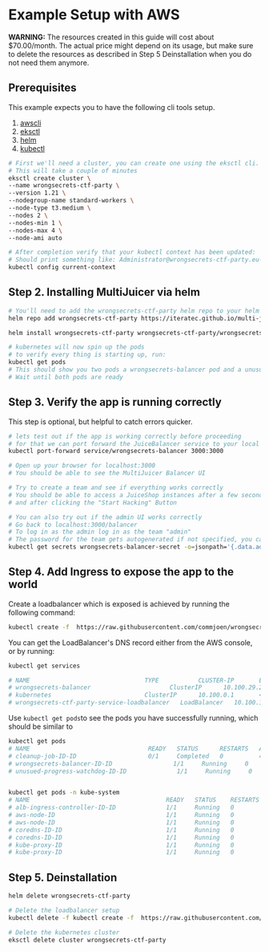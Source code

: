 # Example Setup with AWS

**WARNING:** The resources created in this guide will cost about \$70.00/month. The actual price might depend on its usage, but make sure to delete the resources as described in Step 5 Deinstallation when you do not need them anymore.

## Prerequisites

This example expects you to have the following cli tools setup.

1. [awscli](https://aws.amazon.com/cli/)
2. [eksctl](https://docs.aws.amazon.com/eks/latest/userguide/getting-started-eksctl.html)
3. [helm](https://helm.sh)
4. [kubectl](https://kubernetes.io/docs/tasks/tools/install-kubectl/#install-kubectl-on-macos)

```sh
# First we'll need a cluster, you can create one using the eksctl cli.
# This will take a couple of minutes
eksctl create cluster \
--name wrongsecrets-ctf-party \
--version 1.21 \
--nodegroup-name standard-workers \
--node-type t3.medium \
--nodes 2 \
--nodes-min 1 \
--nodes-max 4 \
--node-ami auto

# After completion verify that your kubectl context has been updated:
# Should print something like: Administrator@wrongsecrets-ctf-party.eu-central-1.eksctl.io
kubectl config current-context
```

## Step 2. Installing MultiJuicer via helm

```sh
# You'll need to add the wrongsecrets-ctf-party helm repo to your helm repos
helm repo add wrongsecrets-ctf-party https://iteratec.github.io/multi-juicer/

helm install wrongsecrets-ctf-party wrongsecrets-ctf-party/wrongsecrets-ctf-party

# kubernetes will now spin up the pods
# to verify every thing is starting up, run:
kubectl get pods
# This should show you two pods a wrongsecrets-balancer pod and a unusued-progress-watchdog pod
# Wait until both pods are ready
```

## Step 3. Verify the app is running correctly

This step is optional, but helpful to catch errors quicker.

```sh
# lets test out if the app is working correctly before proceeding
# for that we can port forward the JuiceBalancer service to your local machine
kubectl port-forward service/wrongsecrets-balancer 3000:3000

# Open up your browser for localhost:3000
# You should be able to see the MultiJuicer Balancer UI

# Try to create a team and see if everything works correctly
# You should be able to access a JuiceShop instances after a few seconds after creating a team,
# and after clicking the "Start Hacking" Button

# You can also try out if the admin UI works correctly
# Go back to localhost:3000/balancer
# To log in as the admin log in as the team "admin"
# The password for the team gets autogenerated if not specified, you can extract it from the kubernetes secret:
kubectl get secrets wrongsecrets-balancer-secret -o=jsonpath='{.data.adminPassword}' | base64 --decode
```

## Step 4. Add Ingress to expose the app to the world

Create a loadbalancer which is exposed is achieved by running the following command:

```sh
kubectl create -f  https://raw.githubusercontent.com/commjoen/wrongsecrets-ctf-party/firstport-activities/guides/aws/loadbalancer.yaml
```

You can get the LoadBalancer's DNS record either from the AWS console, or by running:

```sh
kubectl get services

# NAME                                TYPE           CLUSTER-IP       EXTERNAL-IP                                                               PORT(S)        AGE
# wrongsecrets-balancer                      ClusterIP      10.100.29.23     <none>                                                                    3000/TCP       3m14s
# kubernetes                          ClusterIP      10.100.0.1       <none>                                                                    443/TCP        11h
# wrongsecrets-ctf-party-service-loadbalancer   LoadBalancer   10.100.134.210   YOUR_DNS_RECORD_WILL_BE_HERE.eu-north-1.elb.amazonaws.com                 80:32111/TCP   3m13s
```

Use `kubectl get pods`to see the pods you have successfully running, which should be similar to

```sh
kubectl get pods
# NAME                                 READY   STATUS      RESTARTS   AGE
# cleanup-job-ID-ID                    0/1     Completed   0          48m
# wrongsecrets-balancer-ID-ID                 1/1     Running     0          80m
# unusued-progress-watchdog-ID-ID              1/1     Running     0          80m


kubectl get pods -n kube-system
# NAME                                      READY   STATUS    RESTARTS   AGE
# alb-ingress-controller-ID-ID              1/1     Running   0          30s
# aws-node-ID                               1/1     Running   0          59m
# aws-node-ID                               1/1     Running   0          59m
# coredns-ID-ID                             1/1     Running   0          65m
# coredns-ID-ID                             1/1     Running   0          65m
# kube-proxy-ID                             1/1     Running   0          59m
# kube-proxy-ID                             1/1     Running   0          59m
```

## Step 5. Deinstallation

```sh
helm delete wrongsecrets-ctf-party

# Delete the loadbalancer setup
kubectl delete -f kubectl create -f  https://raw.githubusercontent.com/commjoen/wrongsecrets-ctf-party/firstport-activities/guides/aws/loadbalancer.yaml

# Delete the kubernetes cluster
eksctl delete cluster wrongsecrets-ctf-party
```
